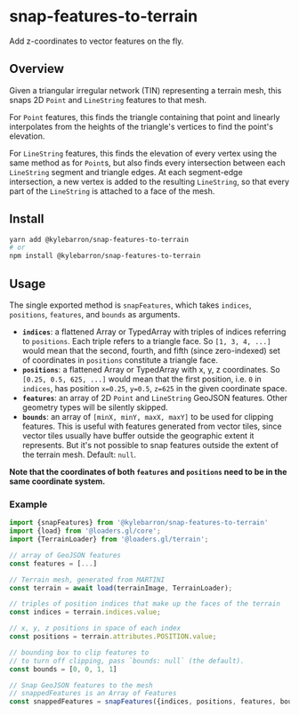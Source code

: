 # snap-features-to-terrain

Add z-coordinates to vector features on the fly.

## Overview

Given a triangular irregular network (TIN) representing a terrain mesh, this
snaps 2D `Point` and `LineString` features to that mesh.

For `Point` features, this finds the triangle containing that point and linearly
interpolates from the heights of the triangle's vertices to find the point's
elevation.

For `LineString` features, this finds the elevation of every vertex using the
same method as for `Point`s, but also finds every intersection between each
`LineString` segment and triangle edges. At each segment-edge intersection, a
new vertex is added to the resulting `LineString`, so that every part of the
`LineString` is attached to a face of the mesh.

## Install

```bash
yarn add @kylebarron/snap-features-to-terrain
# or
npm install @kylebarron/snap-features-to-terrain
```

## Usage

The single exported method is `snapFeatures`, which takes `indices`, `positions`, `features`,
and `bounds` as arguments.

- **`indices`**: a flattened Array or TypedArray with triples of indices referring to `positions`. Each triple refers to a triangle face. So `[1, 3, 4, ...]` would mean that the second, fourth, and fifth (since zero-indexed) set of coordinates in `positions` constitute a triangle face.
- **`positions`**: a flattened Array or TypedArray with x, y, z coordinates. So `[0.25, 0.5, 625, ...]` would mean that the first position, i.e. `0` in `indices`, has position `x=0.25`, `y=0.5`, `z=625` in the given coordinate space.
- **`features`**: an array of 2D `Point` and `LineString` GeoJSON features. Other geometry types will be silently skipped.
- **`bounds`**: an array of `[minX, minY, maxX, maxY]` to be used for clipping features. This is useful with features generated from vector tiles, since vector tiles usually have buffer outside the geographic extent it represents. But it's not possible to snap features outside the extent of the terrain mesh. Default: `null`.

**Note that the coordinates of both `features` and `positions` need to be in the
same coordinate system.**


### Example

```js
import {snapFeatures} from '@kylebarron/snap-features-to-terrain'
import {load} from '@loaders.gl/core';
import {TerrainLoader} from '@loaders.gl/terrain';

// array of GeoJSON features
const features = [...]

// Terrain mesh, generated from MARTINI
const terrain = await load(terrainImage, TerrainLoader);

// triples of position indices that make up the faces of the terrain
const indices = terrain.indices.value;

// x, y, z positions in space of each index
const positions = terrain.attributes.POSITION.value;

// bounding box to clip features to
// to turn off clipping, pass `bounds: null` (the default).
const bounds = [0, 0, 1, 1]

// Snap GeoJSON features to the mesh
// snappedFeatures is an Array of Features
const snappedFeatures = snapFeatures({indices, positions, features, bounds})
```
